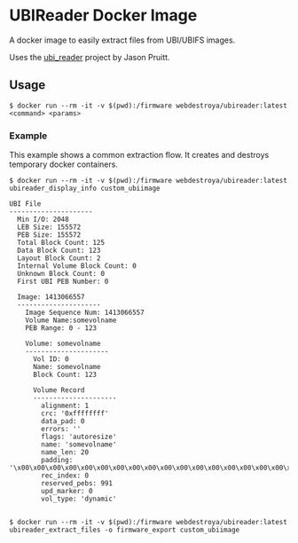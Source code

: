 # UBIReader Docker Image

A docker image to easily extract files from UBI/UBIFS images.

Uses the [ubi_reader](https://github.com/jrspruitt/ubi_reader) project by Jason Pruitt.

## Usage

```
$ docker run --rm -it -v $(pwd):/firmware webdestroya/ubireader:latest <command> <params>
```

### Example

This example shows a common extraction flow. It creates and destroys temporary docker containers.

```
$ docker run --rm -it -v $(pwd):/firmware webdestroya/ubireader:latest ubireader_display_info custom_ubiimage

UBI File
---------------------
  Min I/O: 2048
  LEB Size: 155572
  PEB Size: 155572
  Total Block Count: 125
  Data Block Count: 123
  Layout Block Count: 2
  Internal Volume Block Count: 0
  Unknown Block Count: 0
  First UBI PEB Number: 0

  Image: 1413066557
  ---------------------
    Image Sequence Num: 1413066557
    Volume Name:somevolname
    PEB Range: 0 - 123

    Volume: somevolname
    ---------------------
      Vol ID: 0
      Name: somevolname
      Block Count: 123

      Volume Record
      ---------------------
        alignment: 1
        crc: '0xffffffff'
        data_pad: 0
        errors: ''
        flags: 'autoresize'
        name: 'somevolname'
        name_len: 20
        padding: '\x00\x00\x00\x00\x00\x00\x00\x00\x00\x00\x00\x00\x00\x00\x00\x00\x00\x00\x00\x00\x00\x00\x00'
        rec_index: 0
        reserved_pebs: 991
        upd_marker: 0
        vol_type: 'dynamic'


$ docker run --rm -it -v $(pwd):/firmware webdestroya/ubireader:latest ubireader_extract_files -o firmware_export custom_ubiimage

```